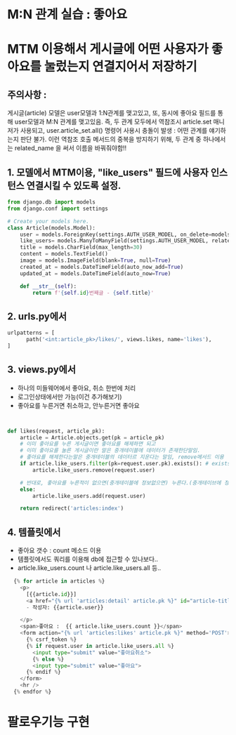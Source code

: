 # M:N 관계 실습 : 좋아요

# MTM 이용해서 게시글에 어떤 사용자가 좋아요를 눌렀는지 연결지어서 저장하기
 
## 주의사항 : 
게시글(article) 모델은 user모델과 1:N관계를 맺고있고,
또, 동시에 좋아요 필드를 통해 user모델과 M:N 관계를 맺고있음.
즉, 두 관계 모두에서 역참조시 article.set 매니저가 사용되고, user.article_set.all() 명령어 사용시 충돌이 발생 : 어떤 관계를 얘기하는지 판단 불가.
이런 역참조 호출 메서드의 중복을 방지하기 위해, 두 관계 중 하나에서는 related_name 을 써서 이름을 바꿔줘야함!!



## 1. 모델에서 MTM이용, "like_users" 필드에 사용자 인스턴스 연결시킬 수 있도록 설정.

```python
from django.db import models
from django.conf import settings

# Create your models here.
class Article(models.Model):
    user = models.ForeignKey(settings.AUTH_USER_MODEL, on_delete=models.CASCADE)
    like_users= models.ManyToManyField(settings.AUTH_USER_MODEL, related_name ="like_articles")
    title = models.CharField(max_length=30)
    content = models.TextField()
    image = models.ImageField(blank=True, null=True)
    created_at = models.DateTimeField(auto_now_add=True)
    updated_at = models.DateTimeField(auto_now=True)

    def __str__(self):
        return f'{self.id}번째글 - {self.title}'
```

## 2. urls.py에서
```python
urlpatterns = [
      path('<int:article_pk>/likes/', views.likes, name='likes'),
]
```

## 3. views.py에서
- 하나의 미들웨어에서 좋아요, 취소 한번에 처리
- 로그인상태에서만 가능(이건 추가해보기)
- 좋아요를 누른거면 취소하고, 안누른거면 좋아요
```python


def likes(request, article_pk):
    article = Article.objects.get(pk = article_pk)
    # 이미 좋아요를 누른 게시글이면 좋아요를 해제하면 되고
    # 이미 좋아요를 눌른 게시글이란 말은 중개테이블에 데이터가 존재한단말임.
    # 좋아요를 해제한다는말은 중개테이블의 데이터르 지운다는 말임, remove메서드 이용
    if article.like_users.filter(pk=request.user.pk).exists(): # exists()메서드는 해당 데이터가 존재하는지 안하는지 알려줌
        article.like_users.remove(request.user)

    # 반대로, 좋아요를 누른적이 없으면(중개테이블에 정보없으면) 누른다.(중개테이브에 정보를 만들고 저장한다.)
    else:
        article.like_users.add(request.user)

    return redirect('articles:index')

```

## 4. 템플릿에서
- 좋아요 갯수 : count 메소드 이용
- 템플릿에서도 쿼리를 이용해 db에 접근할 수 있나보다..
- article.like_users.count 나 article.like_users.all 등..

```python
  {% for article in articles %}
    <p>
      [{{article.id}}] 
      <a href="{% url 'articles:detail' article.pk %}" id="article-title">{{article.title}}</a>
      - 작성자: {{article.user}}

    </p>
    <span>좋아요 :  {{ article.like_users.count }}</span>
    <form action="{% url 'articles:likes' article.pk %}" method='POST'>
      {% csrf_token %}
      {% if request.user in article.like_users.all %}      
        <input type="submit" value="좋아요취소">
        {% else %}
        <input type="submit" value="좋아요">
      {% endif %}
    </form>
    <hr />
  {% endfor %} 

```


# 팔로우기능 구현
